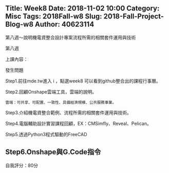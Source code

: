 Title: Week8
Date: 2018-11-02 10:00
Category: Misc
Tags: 2018Fall-w8
Slug: 2018-Fall-Project-Blog-w8
Author: 40623114
---

第八週～說明機電資整合設計專案流程所需的相關套件運用與技術

<!-- PELICAN_END_SUMMARY -->

第八週

[上課影片]:https://www.youtube.com/watch?v=yAzfQm2gBEQ

上課內容：

發生問題

Step1.前往mde.tw進入 i  ，點選week8 可以看到github整合出的課程行事曆。

Step2.回顧Onshape雲端工具，雲端的說明。

    雲端：可共享、可配置、一致性、具備經濟規模、公共服務事業。

Step3.介紹機電資整合範例、流程所需的相關套件運用與技術。

Step4.電腦輔助設計實習課程回顧，EX：CMSimfly、Reveal、Pelican。

Step5.透過Python3程式驅動的FreeCAD

Step6.Onshape與G.Code指令
---------------------------------

自我評分：80分

